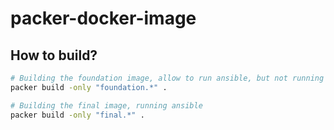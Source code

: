 # packer-docker-image

## How to build?

```Bash
# Building the foundation image, allow to run ansible, but not running ansible
packer build -only "foundation.*" .

# Building the final image, running ansible
packer build -only "final.*" .
```
